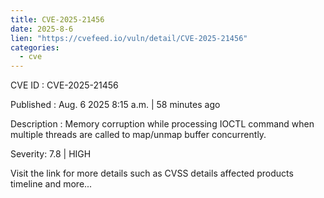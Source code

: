 ```yaml
--- 
title: CVE-2025-21456
date: 2025-8-6
lien: "https://cvefeed.io/vuln/detail/CVE-2025-21456"
categories:
  - cve
---
```


CVE ID : CVE-2025-21456

Published :  Aug. 6
2025
8:15 a.m. | 58 minutes ago

Description : Memory corruption while processing IOCTL command when multiple threads are called to map/unmap buffer concurrently.

Severity: 7.8 | HIGH

Visit the link for more details
such as CVSS details
affected products
timeline
and more...
